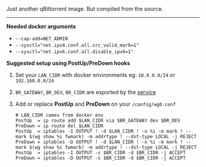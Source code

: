 Just another qBittorrent image. But compiled from the source.

---

**Needed docker arguments**

- `--cap-add=NET_ADMIN`
- `--sysctl="net.ipv4.conf.all.src_valid_mark=1"`
- `--sysctl="net.ipv6.conf.all.disable_ipv6=1"`

**Suggested setup using PostUp/PreDown hooks**

1. Set your `LAN_CIDR` with docker environments eg: `10.0.0.0/24` or `192.168.0.0/24`
1. `BR_GATEWAY`, `BR_DEV`, `BR_CIDR` are exported by the [service](./rootfs/etc/s6-overlay/s6-rc.d/wg0/run)
1. Add or replace **PostUp** and **PreDown** on your `/config/wg0.conf`

   ```
   # LAN_CIDR comes from docker env
   PostUp  = ip route add $LAN_CIDR via $BR_GATEWAY dev $BR_DEV
   PreDown = ip route del $LAN_CIDR
   PostUp  = iptables -I OUTPUT ! -d $LAN_CIDR ! -o %i -m mark ! --mark $(wg show %i fwmark) -m addrtype ! --dst-type LOCAL -j REJECT
   PreDown = iptables -D OUTPUT ! -d $LAN_CIDR ! -o %i -m mark ! --mark $(wg show %i fwmark) -m addrtype ! --dst-type LOCAL -j REJECT
   PostUp  = iptables -I OUTPUT -s $BR_CIDR -d $BR_CIDR -j ACCEPT
   PreDown = iptables -D OUTPUT -s $BR_CIDR -d $BR_CIDR -j ACCEPT
   ```
